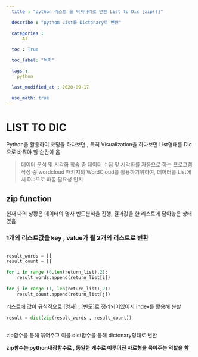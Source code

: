 ```yaml
---
  title : "python 리스트 를 딕셔너리로 변환 List to Dic [zip()]"

  describe : "python List를 Dictonary로 변환"

  categories : 
      AI

  toc : True

  toc_label: "목차"

  tags : 
    python

  last_modified_at : 2020-09-17

  use_math: true
---
```


# LIST TO DIC

Python을 활용하여 코딩을 하다보면 , 특히 Visualization을 하다보면 List형태를 Dic으로 바꿔야 할 순간이 옴

>  데이터 분석 및 시각화 학습 중 데이터 수집 및 시각화를 자동으로 하는 프로그램 작성 중 wordcloud 패키지의 WordCloud를 활용하기위하여, 데어터를 List에서 Dic으로 바꿀 필요성 인지

## zip function 

현재 나의 상황은 데이터의 명사 빈도분석을 진행, 결과값을 한 리스트에 담아놓은 상태였음</br> 

### 1개의 리스트값을 key , value가 될 2개의 리스트로 변환

```python

result_words = []
result_count = []

for i in range (0,len(return_list),2):
    result_words.append(return_list[i])
    
for j in range (1, len(return_list),2):
    result_count.append(return_list[j])
```

리스트에 값이 규칙적으로 [명사] , [빈도]로 정리되어있어서 index를 활용해 분할

```python
result = dict(zip(result_words , result_count))
            
```
zip함수를 통해 묶어주고 이를 dict함수를 통해 dictonary형태로 변환

**zip함수는 python내장함수로 , 동일한 개수로 이루어진 자료형을 묶어주는 역할을 함**